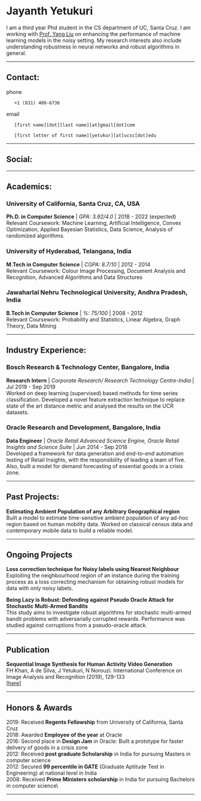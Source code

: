 # Jayanth Yetukuri
I am a third year Phd student in the CS department of UC, Santa Cruz. I am working with [Prof. Yang Liu](http://yliuu.com/) on enhancing the performance of machine learning models in the noisy setting. My research interests also include understanding robustness in neural networks and robust algorithms in general.

---

## Contact:
phone

       +1 (831) 400-6736

email

       [first name][dot][last name][at]gmail[dot]com
      
       [first letter of first name][yetukur][at]ucsc[dot]edu

---

## Social:

[](https://scholar.google.com/citations?user=x4cP9hMAAAAJ&hl=en&authuser=1)

[](https://www.linkedin.com/in/jayanth-yetukuri-87052647/)

[](https://github.com/jayanthyetukuri)

[](https://twitter.com/JayanthYetukuri)

[](https://drive.google.com/file/d/1-3oeTFS8h4bCK2v43hJyKoWqVwgSrXnO/view?usp=sharing)

---

## Academics:
### University of California, Santa Cruz, CA, USA
**Ph.D. in Computer Science** | _GPA: 3.92/4.0_ | 2018 - 2022 (expected)\
Relevant Coursework: Machine Learning, Artificial Intelligence, Convex Optimization, Applied Bayesian Statistics, Data Science, Analysis of randomized algorithms.

### University of Hyderabad, Telangana, India
**M.Tech in Computer Science** | _CGPA: 8.7/10_ | 2012 - 2014\
Relevant Coursework: Colour Image Processing, Document Analysis and Recognition, Advanced Algorithms and Data Structures

### Jawaharlal Nehru Technological University, Andhra Pradesh, India
**B.Tech in Computer Science** | _%: 75/100_ | 2008 - 2012\
Relevant Coursework: Probability and Statistics, Linear Algebra, Graph Theory, Data Mining

---

## Industry Experience:
### Bosch Research & Technology Center, Bangalore, India
**Research Intern** | _Corporate Research/ Research Technology Centre-India_ | Jul 2019 - Sep 2019\
Worked on deep learning (supervised) based methods for time series classification. Developed a novel feature extraction technique to replace state of the art distance metric and analysed the results on the UCR datasets.

### Oracle Research and Development, Bangalore, India
**Data Engineer** | _Oracle Retail Advanced Science Engine, Oracle Retail Insights and Science Suite_ | Jun 2014 - Sep 2018\
Developed a framework for data generation and end-to-end automation testing of Retail Insights, with the responsibility of leading a team of five. Also, built a model for demand forecasting of essential goods in a crisis zone. 

---

## Past Projects:
**Estimating Ambient Population of any Arbitrary Geographical region**\
Built a model to estimate time-sensitive ambient population of any ad-hoc region based on human mobility data. Worked on classical census data and contemporary mobile data to build a reliable model.

---

## Ongoing Projects
**Loss correction technique for Noisy labels using Nearest Neighbour**\
Exploiting the neighbourhood region of an instance during the training process as a loss correcting mechanism for
obtaining robust models for data with only noisy labels.

**Being Lazy is Robust: Defending against Pseudo Oracle Attack for Stochastic Multi-Armed Bandits**\
This study aims to investigate robust algorithms for stochastic multi-armed bandit problems with adversarially corrupted
rewards. Performance was studied against corruptions from a pseudo-oracle attack.

---

## Publication
**Sequential Image Synthesis for Human Activity Video Generation**\
FH Khan, A de Silva, J Yetukuri, N Norouzi. International Conference on Image Analysis and Recognition (2019), 129-133\
[[here](https://link.springer.com/chapter/10.1007/978-3-030-27272-2_11)]

---

## Honors & Awards
2019: Received **Regents Fellowship** from University of California, Santa Cruz\
2018: Awarded **Employee of the year** at Oracle\
2016: Second place in **Design Jam** in Oracle: Built a prototype for faster delivery of goods in a crisis zone\
2012: Received **post graduate Scholarship** in India for pursuing Masters in computer science\
2012: Secured **99 percentile in GATE** (Graduate Aptitude Test in Engineering) at national level in India\
2008: Received **Prime Ministers scholarship** in India for pursuing Bachelors in computer science\

---
